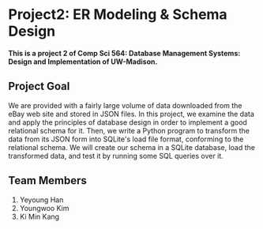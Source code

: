 # Project2: ER Modeling & Schema Design

**This is a project 2 of Comp Sci 564: Database Management Systems: Design and Implementation of UW-Madison.**

## Project Goal

We are provided with a fairly large volume of data downloaded from the eBay web site and stored in JSON files. In this project, we examine the data and apply the principles of database design in order to implement a good relational schema for it. Then, we write a Python program to transform the data from its JSON form into SQLite's load file format, conforming to the relational schema. We will create our schema in a SQLite database, load the transformed data, and test it by running some SQL queries over it.

## Team Members
1. Yeyoung Han
2. Youngwoo Kim
3. Ki Min Kang